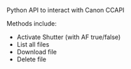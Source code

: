 Python API to interact with Canon CCAPI

Methods include:
- Activate Shutter (with AF true/false)
- List all files
- Download file
- Delete file

